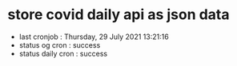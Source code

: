 # store covid daily api as json data

- last cronjob : Thursday, 29 July 2021 13:21:16
- status og cron : success
- status daily cron : success
      
      